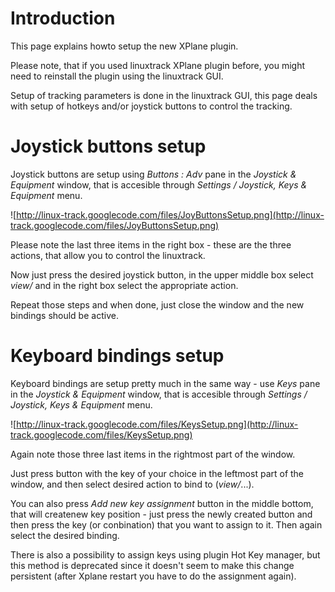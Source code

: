 # Introduction #

This page explains howto setup the new XPlane plugin.

Please note, that if you used linuxtrack XPlane plugin before, you might need to reinstall the plugin using the linuxtrack GUI.

Setup of tracking parameters is done in the linuxtrack GUI, this page deals with setup of hotkeys and/or joystick buttons to control the tracking.

# Joystick buttons setup #

Joystick buttons are setup using _Buttons : Adv_ pane in the _Joystick & Equipment_ window, that is accesible through _Settings / Joystick, Keys & Equipment_ menu.

![http://linux-track.googlecode.com/files/JoyButtonsSetup.png](http://linux-track.googlecode.com/files/JoyButtonsSetup.png)

Please note the last three items in the right box - these are the three actions, that allow you to control the linuxtrack.

Now just press the desired joystick button, in the upper middle box select _view/_ and in the right box select the appropriate action.

Repeat those steps and when done, just close the window and the new bindings should be active.

# Keyboard bindings setup #

Keyboard bindings are setup pretty much in the same way - use _Keys_ pane in the _Joystick & Equipment_ window, that is accesible through _Settings / Joystick, Keys & Equipment_ menu.

![http://linux-track.googlecode.com/files/KeysSetup.png](http://linux-track.googlecode.com/files/KeysSetup.png)

Again note those three last items in the rightmost part of the window.

Just press button with the key of your choice in the leftmost part of the window,
and then select desired action to bind to (_view/_...).

You can also press _Add new key assignment_ button in the middle bottom, that will createnew key position - just press the newly created button and then press the key (or conbination) that you want to assign to it. Then again select the desired binding.

There is also a possibility to assign keys using plugin Hot Key manager, but this method is deprecated since it doesn't seem to make this change persistent (after Xplane restart you have to do the assignment again).